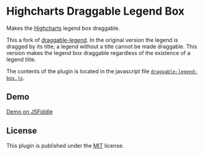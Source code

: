 # Highcharts Draggable Legend Box
Makes the [Highcharts](http://www.highcharts.com/) legend box draggable.

This a fork of [draggable-legend](https://github.com/highslide-software/draggable-legend).
In the original version the legend is dragged by its title; a legend without a title cannot be made draggable.
This version makes the legend box draggable regardless of the existence of a legend title.

The contents of the plugin is located in the javascript file [`draggable-legend-box.js`](https://github.com/masih/draggable-legend-box/blob/master/draggable-legend-box.js).

## Demo
[Demo on JSFiddle](http://jsfiddle.net/masih/bA6UM/27/)

## License
This plugin is published under the [MIT](https://github.com/masih/draggable-legend-box/blob/master/LICENSE) license.
